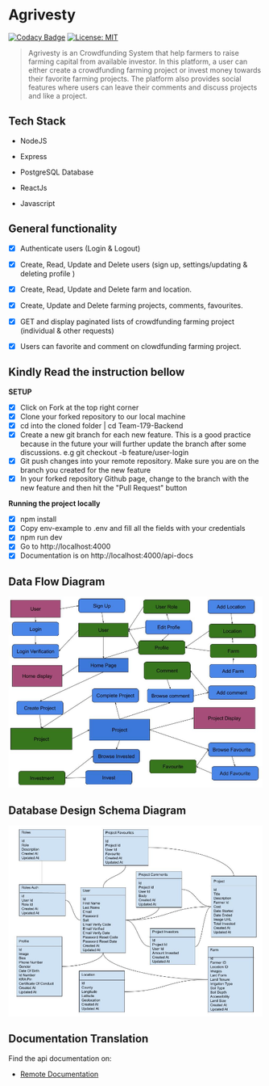 # Agrivesty

[![Codacy Badge](https://api.codacy.com/project/badge/Grade/2b6c54d9481f4dbb86b5cf0b5ec7cdcf)](https://app.codacy.com/gh/BuildForSDGCohort2/Team-179-Backend?utm_source=github.com&utm_medium=referral&utm_content=BuildForSDGCohort2/Team-179-Backend&utm_campaign=Badge_Grade_Settings) [![License: MIT](https://img.shields.io/badge/License-MIT-yellow.svg)](https://opensource.org/licenses/MIT)

> Agrivesty is an Crowdfunding System that help farmers to raise farming capital from available investor. In this platform, a user can either create a crowdfunding farming project or invest money towards their favorite farming projects. The platform also provides social features where users can leave their comments and discuss projects and like a project.

## Tech Stack

-   NodeJS

-   Express

-   PostgreSQL Database

-   ReactJs

-   Javascript

## General functionality

-   [x] Authenticate users (Login & Logout)

-   [x] Create, Read, Update and Delete users (sign up, settings/updating & deleting profile )

-   [x] Create, Read, Update and Delete farm and location.

-   [x] Create, Update and Delete farming projects, comments, favourites.

-   [x] GET and display paginated lists of crowdfunding farming project (individual & other requests)

-   [x] Users can favorite and comment on clowdfunding farming project.

## Kindly Read the instruction bellow

**SETUP**
-   [x] Click on Fork at the top right corner
-   [x] Clone your forked repository to our local machine
-   [x] cd into the cloned folder | cd Team-179-Backend
-   [x] Create a new git branch for each new feature. This is a good practice because in the future your will further update the branch after some discussions. e.g git checkout -b feature/user-login
-   [x] Git push changes into your remote repository. Make sure you are on the branch you created for the new feature
-   [x] In your forked repository Github page, change to the branch with the new feature and then hit the "Pull Request" button

**Running the project locally**
-   [x] npm install
-   [x] Copy env-example to .env and fill all the fields with your credentials
-   [x] npm run dev
-   [x] Go to http://localhost:4000
-   [x] Documentation is on http://localhost:4000/api-docs

## Data Flow Diagram

![Screenshot](Information_Flow.jpg)

## Database Design Schema Diagram
![Screenshot](database_flow.jpg)

## Documentation Translation
Find the api documentation on: 
-   [Remote Documentation](https://agri-vesty.herokuapp.com/api-docs)

<br />
